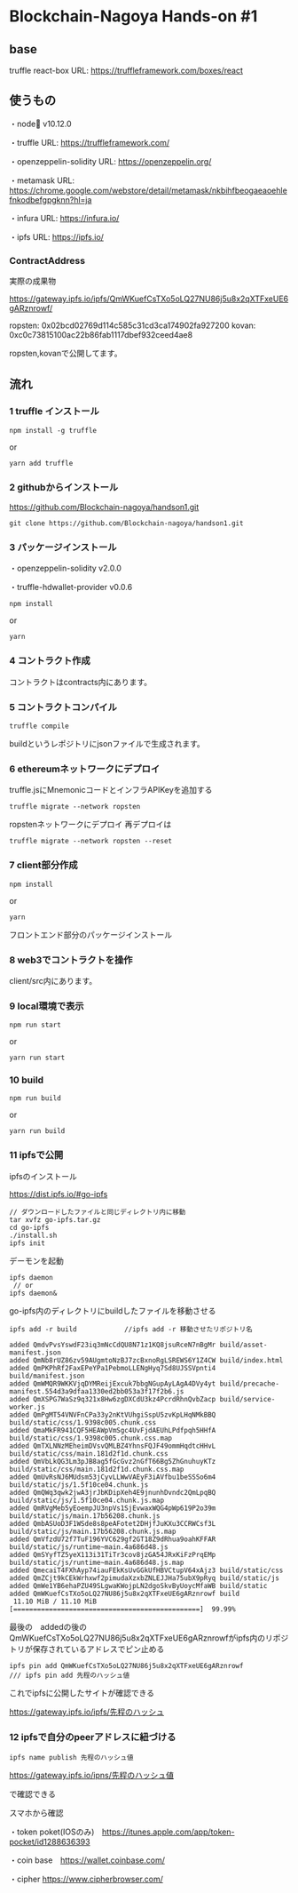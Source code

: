 # Blockchain-Nagoya Hands-on #1

## base
truffle react-box
URL: https://truffleframework.com/boxes/react

## 使うもの
・node v10.12.0

・truffle URL: https://truffleframework.com/

・openzeppelin-solidity URL: https://openzeppelin.org/

・metamask URL: https://chrome.google.com/webstore/detail/metamask/nkbihfbeogaeaoehlefnkodbefgpgknn?hl=ja

・infura URL: https://infura.io/

・ipfs URL: https://ipfs.io/


### ContractAddress

実際の成果物

https://gateway.ipfs.io/ipfs/QmWKuefCsTXo5oLQ27NU86j5u8x2qXTFxeUE6gARznrowf/

ropsten: 0x02bcd02769d114c585c31cd3ca174902fa927200
kovan: 0xc0c73815100ac22b86fab1117dbef932ceed4ae8

ropsten,kovanで公開してます。

## 流れ

### 1 truffle インストール

```
npm install -g truffle
```

or

```
yarn add truffle
```

### 2 githubからインストール

https://github.com/Blockchain-nagoya/handson1.git

```
git clone https://github.com/Blockchain-nagoya/handson1.git
```


### 3 パッケージインストール

・openzeppelin-solidity v2.0.0

・truffle-hdwallet-provider v0.0.6

```
npm install
```

or

```
yarn
```

### 4 コントラクト作成

コントラクトはcontracts内にあります。

### 5 コントラクトコンパイル

```
truffle compile
```

buildというレポジトリにjsonファイルで生成されます。

### 6 ethereumネットワークにデプロイ

truffle.jsにMnemonicコードとインフラAPIKeyを追加する

```
truffle migrate --network ropsten
```

ropstenネットワークにデプロイ
再デプロイは

```
truffle migrate --network ropsten --reset
```

### 7 client部分作成

```
npm install
```

or

```
yarn
```

フロントエンド部分のパッケージインストール

### 8 web3でコントラクトを操作

client/src内にあります。

### 9 local環境で表示

```
npm run start
```

or

```
yarn run start
```

### 10 build

```
npm run build
```

or

```
yarn run build
```

### 11 ipfsで公開

ipfsのインストール

https://dist.ipfs.io/#go-ipfs

```
// ダウンロードしたファイルと同じディレクトリ内に移動
tar xvfz go-ipfs.tar.gz
cd go-ipfs
./install.sh
ipfs init
```

デーモンを起動

```
ipfs daemon
 // or
ipfs daemon&
```

go-ipfs内のディレクトリにbuildしたファイルを移動させる

```
ipfs add -r build            //ipfs add -r 移動させたリポジトリ名
```

```
added QmdvPvsYswdF23iq3mNcCdQU8N71z1KQ8jsuRceN7nBgMr build/asset-manifest.json
added QmNb8rUZ86zv59AUgmtoNzBJ7zcBxnoRgLSREWS6Y1Z4CW build/index.html
added QmPKPhRf2FaxEPeYPa1PebmoLLENgHyq7Sd8UJSSVpnti4 build/manifest.json
added QmWMQR9WKKVjqDYMReijExcuk7bbgNGupAyLAgA4DVy4yt build/precache-manifest.554d3a9dfaa1330ed2bb053a3f17f2b6.js
added QmXSPG7WaSz9q321x8Hw6zgDXCdU3kz4PcrdRhnQvbZacp build/service-worker.js
added QmPgMT54VNVFnCPa33y2nKtVUhgiSspU5zvKpLHqNMkBBQ build/static/css/1.9398c005.chunk.css
added QmaMkFR941CQF5HEAWpVmSgc4UvFjdAEUhLPdfpqh5HHfA build/static/css/1.9398c005.chunk.css.map
added QmTXLNNzMEheimDVsvQMLBZ4YhnsFQJF49ommHqdtcHHvL build/static/css/main.181d2f1d.chunk.css
added QmVbLkQG3Lm3pJB8ag5fGcGvz2nGfT66Bg5ZhGnuhuyKTz build/static/css/main.181d2f1d.chunk.css.map
added QmUvRsNJ6MUdsm53jCyvLLWwVAEyF3iAVfbu1beSSSo6m4 build/static/js/1.5f10ce04.chunk.js
added QmQWq3qwk2jwA3jrJbKDipXeh4E9jnunhDvndc2QmLpqBQ build/static/js/1.5f10ce04.chunk.js.map
added QmRVgMeb5yEoempJU3npVs1SjEvwaxWQG4pWp619P2o39m build/static/js/main.17b56208.chunk.js
added QmbASUoD3F1WSde8s8peAFotet2DHjfJuKXu3CCRWCsf3L build/static/js/main.17b56208.chunk.js.map
added QmVfzdU72f7TuF196YVC629gf2GT18Z9dRhua9oahKFFAR build/static/js/runtime~main.4a686d48.js
added QmSYyfTZ5yeX113i31TiTr3cov8jzGA54JRxKiFzPrqEMp build/static/js/runtime~main.4a686d48.js.map
added QmecaiT4FXhAyp74iauFEkKsUvGGkUfHBVCtupV64xAjz3 build/static/css
added QmZCjt9kCEkWrhxwf2pimudaXzxbZNLEJJHa75ubX9pRyq build/static/js
added QmWe1YB6ehaPZU49SLgwaKWojpLN2dgoSkvByUoycMfaWB build/static
added QmWKuefCsTXo5oLQ27NU86j5u8x2qXTFxeUE6gARznrowf build
 11.10 MiB / 11.10 MiB [===============================================]  99.99%
```

最後の　addedの後のQmWKuefCsTXo5oLQ27NU86j5u8x2qXTFxeUE6gARznrowfがipfs内のリポジトリが保存されているアドレスでピン止める


```
ipfs pin add QmWKuefCsTXo5oLQ27NU86j5u8x2qXTFxeUE6gARznrowf
/// ipfs pin add 先程のハッシュ値
```

これでipfsに公開したサイトが確認できる

https://gateway.ipfs.io/ipfs/先程のハッシュ

### 12 ipfsで自分のpeerアドレスに紐づける

```
ipfs name publish 先程のハッシュ値

```

https://gateway.ipfs.io/ipns/先程のハッシュ値

で確認できる

スマホから確認


・token poket(IOSのみ)　https://itunes.apple.com/app/token-pocket/id1288636393

・coin base　https://wallet.coinbase.com/

・cipher https://www.cipherbrowser.com/
